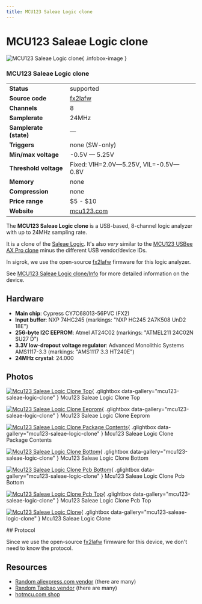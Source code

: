 ```yaml
---
title: MCU123 Saleae Logic clone
---
```


# MCU123 Saleae Logic clone

<div class="infobox" markdown>

![MCU123 Saleae Logic clone](./img/Mcu123_saleae_logic_clone_top.jpg){ .infobox-image }

### MCU123 Saleae Logic clone

| | |
|---|---|
| **Status** | supported |
| **Source code** | [fx2lafw](https://github.com/OpenTraceLab/OpenTraceCapture/tree/main/src/hardware/fx2lafw) |
| **Channels** | 8 |
| **Samplerate** | 24MHz |
| **Samplerate (state)** | — |
| **Triggers** | none (SW-only) |
| **Min/max voltage** | -0.5V — 5.25V |
| **Threshold voltage** | Fixed: VIH=2.0V—5.25V, VIL=-0.5V—0.8V |
| **Memory** | none |
| **Compression** | none |
| **Price range** | $5 - $10 |
| **Website** | [mcu123.com](http://translate.google.de/translate?sl=zh-CN&amp;tl=en&amp;js=n&amp;prev=_t&amp;hl=de&amp;ie=UTF-8&amp;eotf=1&amp;u=http%3A%2F%2Fwww.mcu123.com%2Fwww%2Fprodshow.asp%3FProdId%3DNO054&amp;act=url) |

</div>

The **MCU123 Saleae Logic clone** is a USB-based, 8-channel logic analyzer with up to 24MHz sampling rate.

It is a clone of the [Saleae Logic](https://sigrok.org/wiki/Saleae_Logic). It's also *very* similar to the [MCU123 USBee AX Pro clone](https://sigrok.org/wiki/MCU123_USBee_AX_Pro_clone) minus the different USB vendor/device IDs.

In sigrok, we use the open-source [fx2lafw](https://sigrok.org/wiki/Fx2lafw) firmware for this logic analyzer.

See [MCU123 Saleae Logic clone/Info](https://sigrok.org/wiki/MCU123_Saleae_Logic_clone/Info) for more detailed information on the device.

## Hardware
- **Main chip**: Cypress CY7C68013-56PVC (FX2)
- **Input buffer**: NXP 74HC245 (markings: "NXP HC245 2A7K508 UnD2 18E")
- **256-byte I2C EEPROM**: Atmel AT24C02 (markings: "ATMEL211 24C02N SU27 D")
- **3.3V low-dropout voltage regulator**: Advanced Monolithic Systems AMS1117-3.3 (markings: "AMS1117 3.3 HT240E")
- **24MHz crystal**: 24.000

## Photos

<div class="photo-grid" markdown>

[![Mcu123 Saleae Logic Clone Top](./img/Mcu123_saleae_logic_clone_top.jpg)](./img/Mcu123_saleae_logic_clone_top.jpg "Mcu123 Saleae Logic Clone Top"){ .glightbox data-gallery="mcu123-saleae-logic-clone" }
<span class="caption">Mcu123 Saleae Logic Clone Top</span>

[![Mcu123 Saleae Logic Clone Eeprom](./img/Mcu123_saleae_logic_clone_eeprom.jpg)](./img/Mcu123_saleae_logic_clone_eeprom.jpg "Mcu123 Saleae Logic Clone Eeprom"){ .glightbox data-gallery="mcu123-saleae-logic-clone" }
<span class="caption">Mcu123 Saleae Logic Clone Eeprom</span>

[![Mcu123 Saleae Logic Clone Package Contents](./img/Mcu123_saleae_logic_clone_package_contents.jpg)](./img/Mcu123_saleae_logic_clone_package_contents.jpg "Mcu123 Saleae Logic Clone Package Contents"){ .glightbox data-gallery="mcu123-saleae-logic-clone" }
<span class="caption">Mcu123 Saleae Logic Clone Package Contents</span>

[![Mcu123 Saleae Logic Clone Bottom](./img/Mcu123_saleae_logic_clone_bottom.jpg)](./img/Mcu123_saleae_logic_clone_bottom.jpg "Mcu123 Saleae Logic Clone Bottom"){ .glightbox data-gallery="mcu123-saleae-logic-clone" }
<span class="caption">Mcu123 Saleae Logic Clone Bottom</span>

[![Mcu123 Saleae Logic Clone Pcb Bottom](./img/Mcu123_saleae_logic_clone_pcb_bottom.jpg)](./img/Mcu123_saleae_logic_clone_pcb_bottom.jpg "Mcu123 Saleae Logic Clone Pcb Bottom"){ .glightbox data-gallery="mcu123-saleae-logic-clone" }
<span class="caption">Mcu123 Saleae Logic Clone Pcb Bottom</span>

[![Mcu123 Saleae Logic Clone Pcb Top](./img/Mcu123_saleae_logic_clone_pcb_top.jpg)](./img/Mcu123_saleae_logic_clone_pcb_top.jpg "Mcu123 Saleae Logic Clone Pcb Top"){ .glightbox data-gallery="mcu123-saleae-logic-clone" }
<span class="caption">Mcu123 Saleae Logic Clone Pcb Top</span>

[![Mcu123 Saleae Logic Clone](./img/Mcu123_saleae_logic_clone.jpg)](./img/Mcu123_saleae_logic_clone.png "Mcu123 Saleae Logic Clone"){ .glightbox data-gallery="mcu123-saleae-logic-clone" }
<span class="caption">Mcu123 Saleae Logic Clone</span>

</div>
## Protocol

Since we use the open-source [fx2lafw](https://sigrok.org/wiki/Fx2lafw) firmware for this device, we don't need to know the protocol.

## Resources
- [Random aliexpress.com vendor](http://www.aliexpress.com/item/USB-Saleae-24M-8CH-Saleae-24MHz-8Channel-Logic-Analyzer-saleae-24M-8CH-Latest-support-1-1/737326718.html) (there are many)
- [Random Taobao vendor](http://translate.google.com/translate?act=url&hl=de&ie=UTF8&prev=_t&rurl=translate.google.com&sl=zh-CN&tl=en&u=http://item.taobao.com/item.htm%3Fid%3D15872520745) (there are many)
- [hotmcu.com shop](http://www.hotmcu.com/saleae-24mhz-8channel-logic-analyzer-p-28.html)

